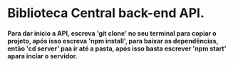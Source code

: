 # Biblioteca Central back-end API.


#### Para dar início a API, escreva 'git clone' no seu terminal para copiar o projeto, após isso escreva 'npm install', para baixar as dependências, então 'cd server' paa ir até a pasta, após isso basta escrever 'npm start' apara inciar o servidor.
